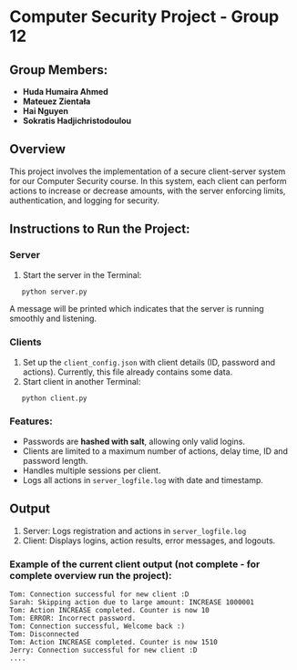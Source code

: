 # Computer Security Project - Group 12

## Group Members:
- **Huda Humaira Ahmed**
- **Mateuez Zientała**
- **Hai Nguyen**
- **Sokratis Hadjichristodoulou**

## Overview
This project involves the implementation of a secure client-server system for our Computer Security course. In this system, each client can perform actions to increase or decrease amounts, with the server enforcing limits, authentication, and logging for security. 

## Instructions to Run the Project:
### Server
1. Start the server in the Terminal:
```bash
   python server.py
```
A message will be printed which indicates that the server is running smoothly and listening.

### Clients
1. Set up the `client_config.json` with client details (ID, password and actions). Currently, this file already contains some data.
2. Start client in another Terminal:
```bash
   python client.py
```

### Features:
- Passwords are **hashed with salt**, allowing only valid logins.
- Clients are limited to a maximum number of actions, delay time, ID and password length.
- Handles multiple sessions per client.
- Logs all actions in `server_logfile.log` with date and timestamp.

## Output
1. Server: Logs registration and actions in `server_logfile.log`
2. Client: Displays logins, action results, error messages, and logouts.

### Example of the current client output (not complete - for complete overview run the project):
```plaintext
Tom: Connection successful for new client :D 
Sarah: Skipping action due to large amount: INCREASE 1000001
Tom: Action INCREASE completed. Counter is now 10
Tom: ERROR: Incorrect password. 
Tom: Connection successful, Welcome back :) 
Tom: Disconnected
Tom: Action INCREASE completed. Counter is now 1510
Jerry: Connection successful for new client :D
....
```

